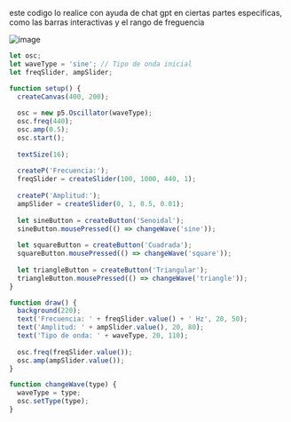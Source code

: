 este codigo lo realice con ayuda de chat gpt en ciertas partes especificas, como las barras interactivas y el rango de freguencia

![image](https://github.com/user-attachments/assets/948940ef-f29d-4082-b2d5-b493d88c67a0)


```js
let osc;
let waveType = 'sine'; // Tipo de onda inicial
let freqSlider, ampSlider;

function setup() {
  createCanvas(400, 200);
  
  osc = new p5.Oscillator(waveType);
  osc.freq(440);
  osc.amp(0.5);
  osc.start();
  
  textSize(16);
  
  createP('Frecuencia:');
  freqSlider = createSlider(100, 1000, 440, 1);
  
  createP('Amplitud:');
  ampSlider = createSlider(0, 1, 0.5, 0.01);
  
  let sineButton = createButton('Senoidal');
  sineButton.mousePressed(() => changeWave('sine'));
  
  let squareButton = createButton('Cuadrada');
  squareButton.mousePressed(() => changeWave('square'));
  
  let triangleButton = createButton('Triangular');
  triangleButton.mousePressed(() => changeWave('triangle'));
}

function draw() {
  background(220);
  text('Frecuencia: ' + freqSlider.value() + ' Hz', 20, 50);
  text('Amplitud: ' + ampSlider.value(), 20, 80);
  text('Tipo de onda: ' + waveType, 20, 110);
  
  osc.freq(freqSlider.value());
  osc.amp(ampSlider.value());
}

function changeWave(type) {
  waveType = type;
  osc.setType(type);
}
```

